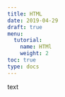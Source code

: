 ```yaml
---
title: HTML
date: 2019-04-29
draft: true
menu:
  tutorial:
    name: HTMl
    weight: 2
toc: true
type: docs
---
```


 text



